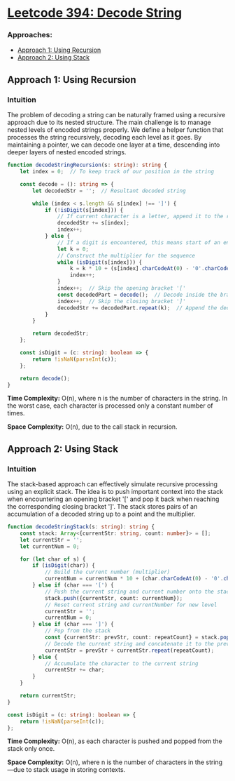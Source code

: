 # [Leetcode 394: Decode String](https://leetcode.com/problems/decode-string/)

### Approaches:
- [Approach 1: Using Recursion](#approach-1-using-recursion)
- [Approach 2: Using Stack](#approach-2-using-stack)

## Approach 1: Using Recursion

### Intuition
The problem of decoding a string can be naturally framed using a recursive approach due to its nested structure. The main challenge is to manage nested levels of encoded strings properly. We define a helper function that processes the string recursively, decoding each level as it goes. By maintaining a pointer, we can decode one layer at a time, descending into deeper layers of nested encoded strings.

```typescript
function decodeStringRecursion(s: string): string {
    let index = 0;  // To keep track of our position in the string

    const decode = (): string => {
        let decodedStr = '';  // Resultant decoded string

        while (index < s.length && s[index] !== ']') {
            if (!isDigit(s[index])) {
                // If current character is a letter, append it to the result
                decodedStr += s[index];
                index++;
            } else {
                // If a digit is encountered, this means start of an encoded sequence
                let k = 0;
                // Construct the multiplier for the sequence
                while (isDigit(s[index])) {
                    k = k * 10 + (s[index].charCodeAt(0) - '0'.charCodeAt(0));
                    index++;
                }
                index++;  // Skip the opening bracket '['
                const decodedPart = decode();  // Decode inside the brackets
                index++;  // Skip the closing bracket ']'
                decodedStr += decodedPart.repeat(k);  // Append the decoded part multiplied by k
            }
        }

        return decodedStr;
    };

    const isDigit = (c: string): boolean => {
        return !isNaN(parseInt(c));
    };

    return decode();
}
```

**Time Complexity:** O(n), where n is the number of characters in the string. In the worst case, each character is processed only a constant number of times.

**Space Complexity:** O(n), due to the call stack in recursion.

## Approach 2: Using Stack

### Intuition
The stack-based approach can effectively simulate recursive processing using an explicit stack. The idea is to push important context into the stack when encountering an opening bracket '[' and pop it back when reaching the corresponding closing bracket ']'. The stack stores pairs of an accumulation of a decoded string up to a point and the multiplier.

```typescript
function decodeStringStack(s: string): string {
    const stack: Array<{currentStr: string, count: number}> = [];
    let currentStr = '';
    let currentNum = 0;

    for (let char of s) {
        if (isDigit(char)) {
            // Build the current number (multiplier)
            currentNum = currentNum * 10 + (char.charCodeAt(0) - '0'.charCodeAt(0));
        } else if (char === '[') {
            // Push the current string and current number onto the stack
            stack.push({currentStr, count: currentNum});
            // Reset current string and currentNumber for new level
            currentStr = '';
            currentNum = 0;
        } else if (char === ']') {
            // Pop from the stack
            const {currentStr: prevStr, count: repeatCount} = stack.pop()!;
            // Decode the current string and concatenate it to the previously built string with repeat count
            currentStr = prevStr + currentStr.repeat(repeatCount);
        } else {
            // Accumulate the character to the current string
            currentStr += char;
        }
    }

    return currentStr;
}

const isDigit = (c: string): boolean => {
    return !isNaN(parseInt(c));
};
```

**Time Complexity:** O(n), as each character is pushed and popped from the stack only once.

**Space Complexity:** O(n), where n is the number of characters in the string—due to stack usage in storing contexts.

